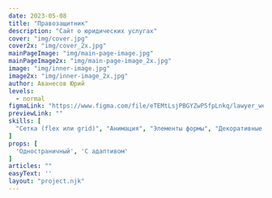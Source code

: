 ```yaml
---
date: 2023-05-08
title: "Правозащитник"
description: "Сайт о юридических услугах"
cover: "img/cover.jpg"
cover2x: "img/cover_2x.jpg"
mainPageImage: "img/main-page-image.jpg"
mainPageImage2x: "img/main-page-image_2x.jpg"
image: "img/inner-image.jpg"
image2x: "img/inner-image_2x.jpg"
author: Аванесов Юрий
levels:
  - normal
figmaLink: "https://www.figma.com/file/eTEMtLsjPBGYZwP5fpLnkq/lawyer_website?type=design&node-id=1%3A364&t=T968gCROEOQPP5xg-1"
previewLink: ""
skills: [
  "Сетка (flex или grid)", "Анимация", "Элементы формы", "Декоративные элементы", "Псевдоэлементы"
]
props: [
  'Одностраничный', 'С адаптивом'
]
articles: ""
easyText: ''
layout: "project.njk"
---
```

